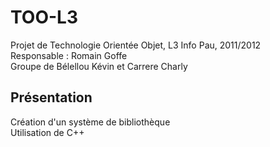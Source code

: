 TOO-L3
======

Projet de Technologie Orient&eacute;e Objet, L3 Info Pau, 2011/2012  
Responsable : Romain Goffe  
Groupe de B&eacute;lellou K&eacute;vin et Carrere Charly  

Pr&eacute;sentation
------------

Cr&eacute;ation d'un syst&egrave;me de biblioth&egrave;que  
Utilisation de C++  